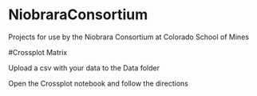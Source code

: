 # NiobraraConsortium
Projects for use by the Niobrara Consortium at Colorado School of Mines

#Crossplot Matrix

Upload a csv with your data to the Data folder

Open the Crossplot notebook and follow the directions
